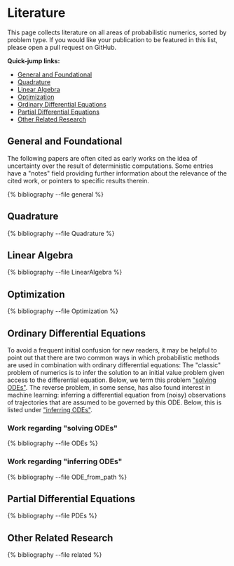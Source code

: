 # Literature

This page collects literature on all areas of probabilistic
numerics, sorted by problem type. If you would like your publication to be
featured in this list, please open a pull request on GitHub.

**Quick-jump links:**

* <a href="#General">General and Foundational</a>
* <a href="#Quadrature">Quadrature</a>
* <a href="#Linear">Linear Algebra</a>
* <a href="#Optimization">Optimization</a>
* <a href="#ODEs">Ordinary Differential Equations</a>
* <a href="#PDEs">Partial Differential Equations</a>
* <a href="#Related">Other Related Research</a>

<!-- * <a href="#ABC">Approximate Bayesian Computation</a>
* <a href="#Applications">Applications</a> -->


<h2 id="General">General and Foundational</h2>
The following papers are often cited as early works on the
idea of uncertainty over the result of deterministic computations. Some entries have a "notes" field providing further information about the relevance of the cited work, or pointers to specific results therein.

{% bibliography --file general %}

<h2 id="Quadrature">Quadrature</h2>

{% bibliography --file Quadrature %}

<h2 id="Linear">Linear Algebra</h2>

{% bibliography --file LinearAlgebra %}

<h2 id="Optimization">Optimization</h2>

{% bibliography --file Optimization %}

<h2 id="ODEs">Ordinary Differential Equations</h2>

To avoid a frequent initial confusion for new readers, it may be helpful to
point out that there are two common ways in which probabilistic methods are
used in combination with ordinary differential equations: The "classic" problem
of numerics is to infer the solution to an initial value problem given access
to the differential equation. Below, we term this problem <a
href="#solvingODEs">"solving ODEs"</a>. The reverse problem, in some sense, has
also found interest in machine learning: inferring a differential equation from
(noisy) observations of trajectories that are assumed to be governed by this
ODE. Below, this is listed under <a href="#inferringODEs">"inferring ODEs"</a>.

<h3 id="solvingODEs">Work regarding "solving ODEs"</h3>
{% bibliography --file ODEs %}

<h3 id="inferringODEs">Work regarding "inferring ODEs"</h3>
{% bibliography --file ODE_from_path %}

<h2 id="PDEs">Partial Differential Equations</h2>

{% bibliography --file PDEs %}

<!--
<h2 id="ABC">Approximate Bayesian Computation (ABC)</h2>

coming soon

{% bibliography --file ABC %}

<h2 id="Applications">Applications</h2>

coming soon

{% bibliography --file Applications %}
-->
<h2 id="Related">Other Related Research</h2>

{% bibliography --file related %}
